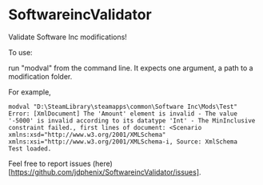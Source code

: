 # SoftwareincValidator
Validate Software Inc modifications!

To use: 

run "modval" from the command line. It expects one argument, a path to a modification folder. 

For example, 

    modval "D:\SteamLibrary\steamapps\common\Software Inc\Mods\Test"
    Error: [XmlDocument] The 'Amount' element is invalid - The value '-5000' is invalid according to its datatype 'Int' - The MinInclusive constraint failed., first lines of document: <Scenario xmlns:xsd="http://www.w3.org/2001/XMLSchema" xmlns:xsi="http://www.w3.org/2001/XMLSchema-i, Source: XmlSchema
    Test loaded.
    
Feel free to report issues (here)[https://github.com/jdphenix/SoftwareincValidator/issues]. 
